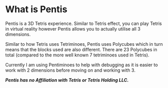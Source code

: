 # What is Pentis

Pentis is a 3D Tetris experience. Similar to Tetris effect, you can play Tetris in virtual reality however Pentis allows you to actually utilise all 3 dimensions.

Similar to how Tetris uses Tetriminoes, Pentis uses Polycubes which in turn means that the blocks used are also different. There are 23 Polycubes in total (compared to the more well known 7 tetriminoes used in Tetris).

Currently I am using Pentiminoes to help with debugging as it is easier to work with 2 dimensions before moving on and working with 3.

***Pentis has no Affiliation with Tetris or Tetris Holding LLC.***
